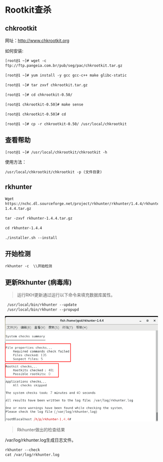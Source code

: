 # Rootkit查杀

## chkrootkit  

网址：http://www.chkrootkit.org

如何安装:
```
[root@1 ~]# wget -c ftp://ftp.pangeia.com.br/pub/seg/pac/chkrootkit.tar.gz

[root@1 ~]# yum install -y gcc gcc-c++ make glibc-static

[root@1 ~]# tar zxvf chkrootkit.tar.gz

[root@1 ~]# cd chkrootkit-0.50/

[root@1 chkrootkit-0.50]# make sense

[root@1 chkrootkit-0.50]# cd

[root@1 ~]# cp -r chkrootkit-0.50/ /usr/local/chkrootkit
```
## 查看帮助
```
[root@1 ~]# /usr/local/chkrootkit/chkrootkit -h
```
使用方法：
```
/usr/local/chkrootkit/chkrootkit -p (文件目录)
```

## rkhunter
```
Wget https://nchc.dl.sourceforge.net/project/rkhunter/rkhunter/1.4.4/rkhunter-1.4.4.tar.gz

tar -zxvf rkhunter-1.4.4.tar.gz

cd rkhunter-1.4.4

./installer.sh --install
```
## 开始检测

```
rkhunter -c  \\开始检测

```
## 更新Rkhunter (病毒库)

> 运行RKH更新通过运行以下命令来填充数据库属性。
```
 /usr/local/bin/rkhunter --update
 /usr/local/bin/rkhunter --propupd
```
![](img/1.png)

>Rkhunter做出的检查结果

/var/log/rkhunter.log生成日志文件。

```
rkhunter --check
cat /var/log/rkhunter.log
```




























